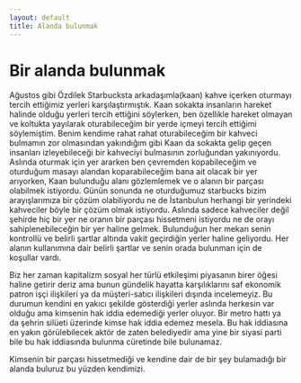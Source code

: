 ```yaml
---
layout: default
title: Alanda bulunmak
---
```


# Bir alanda bulunmak
Ağustos gibi Özdilek Starbucksta arkadaşımla(kaan) kahve içerken oturmayı tercih ettiğimiz yerleri karşılaştırmıştık. Kaan sokakta insanların hareket halinde olduğu yerleri tercih ettiğini söylerken, ben özellikle hareket olmayan ve koltukta yayılarak oturabileceğim bir yerde içmeyi tercih ettiğimi söylemiştim.
Benim kendime rahat rahat oturabileceğim bir kahveci bulmamın zor olmasından yakındığım gibi Kaan da sokakta gelip geçen insanları izleyebileceği bir kahveciyi bulmasının zorluğundan yakınıyordu. Aslında oturmak için yer ararken ben çevremden kopabileceğim ve oturduğum masayı alandan koparabileceğim bana ait olacak bir yer arıyorken, Kaan bulunduğu alanı gözlemlemek ve o alanın bir parçası olabilmek istiyordu.
Günün sonunda ne oturduğumuz starbucks bizim arayışlarımıza bir çözüm olabiliyordu ne de İstanbulun herhangi bir yerindeki kahveciler böyle bir çözüm olmak istiyordu. Aslında sadece kahveciler değil şehirde hiç bir yer ne oranın bir parçası hissetmeni istiyordu ne de orayı sahiplenebileceğin bir yer haline gelmek. Bulunduğun her mekan senin kontrollü ve belirli şartlar altında vakit geçirdiğin yerler haline geliyordu. Her alanın kullanımına dair belirli şartlar ve senin orada bulunman için de koşullar vardı.

Biz her zaman kapitalizm sosyal her türlü etkileşimi piyasanın birer öğesi haline getirir deriz ama bunun gündelik hayatta karşılıklarını saf ekonomik patron işçi ilişkileri ya da müşteri-satıcı ilişkileri dışında incelemeyiz. Bu durumun kendini en yakıcı şekilde gösterdiği yerler aslında herkesin var olduğu ama kimsenin hak iddia edemediği yerler oluyor. Bir metro hattı ya da şehrin silüeti üzerinde kimse hak iddia edemez mesela. Bu hak iddiasına en yakın görülebilecek aktör de zaten belediyedir ama yine bir siyasi parti bile bu hak iddiasında bulunma cüretinde bile bulunamaz.

Kimsenin bir parçası hissetmediği ve kendine dair de bir şey bulamadığı bir alanda buluruz bu yüzden kendimizi.


